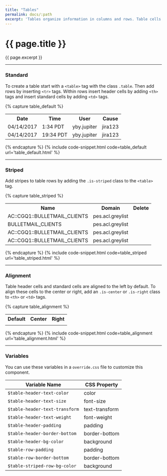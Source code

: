 ```yaml
---
title: "Tables"
permalink: docs/:path
excerpt: 'Tables organize information in columns and rows. Table cells can be aligned to the left, center, or right. Stripes can also be added to tables to differentiate between rows.'
---
```


# {{ page.title }}

{{ page.excerpt }}


***


### Standard
To create a table start with a `<table>` tag with the class `.table`. Then add rows by inserting `<tr>` tags. Within rows insert header cells by adding `<th>` tags and insert standard cells by adding `<td>` tags.

{% capture table_default %} 
<table class="table">
<tr>
<th>Date</th>
<th>Time</th>
<th>User</th>
<th>Cause</th>
</tr>
<tr>
<td>04/14/2017</td>
<td>1:34 PDT</td>
<td>yby.jupiter</td>
<td>jira123</td>
</tr>
<tr>
<td>04/14/2017</td>
<td>19:34 PDT</td>
<td>yby.jupiter</td>
<td>jira123</td>
</tr>
</table>
 {% endcapture %}
{% include code-snippet.html code=table_default url='table_default.html' %}


***


### Striped
Add stripes to table rows by adding the `.is-striped` class to the `<table>` tag.

{% capture table_striped %} 
<table class="table is-striped">
<tr>
<th>Name</th>
<th>Domain</th>
<th class="is-center">Delete</th>
</tr>
<tr>
<td><a>AC::CGQ1::BULLETMAIL_CLIENTS</a></td>
<td><a>pes.acl.greylist</a></td>
<td class="is-center"><a><span class="d-icon d-trash is-small"></span></a></td>
</tr>
<tr>
<td><a>BULLETMAIL_CLIENTS</a></td>
<td><a>pes.acl.greylist</a></td>
<td class="is-center"><a><span class="d-icon d-trash is-small"></span></a></td>
</tr>
<tr>
<td><a>AC::CGQ1::BULLETMAIL_CLIENTS</a></td>
<td><a>pes.acl.greylist</a></td>
<td class="is-center"><a><span class="d-icon d-trash is-small"></span></a></td>
</tr>
<tr>
<td><a>AC::CGQ1::BULLETMAIL_CLIENTS</a></td>
<td><a>pes.acl.greylist</a></td>
<td class="is-center"><a><i class="d-icon d-trash is-small"></i></a></td>
</tr>
</table>
 {% endcapture %}
{% include code-snippet.html code=table_striped url='table_striped.html' %}


***


### Alignment
Table header cells and standard cells are aligned to the left by default. To align these cells to the center or right, add an `.is-center` or `.is-right` class to `<th>` or `<td>` tags.

{% capture table_alignment %} 
<table class="table">
<tr>
<th>Default</th>
<th class="is-center">Center</th>
<th class="is-right">Right</th>
</tr>
<tr>
<td><span class="d-icon d-text-left"></td>
<td class="is-center"><span class="d-icon d-text-center"></td>
<td class="is-right"><span class="d-icon d-text-right"></td>
</tr>
</table>
 {% endcapture %}
{% include code-snippet.html code=table_alignment url='table_alignment.html' %}


***


### Variables
You can use these variables in a `override.css` file to customize this component.

|Variable Name|CSS Property|
| - | - |
|`$table-header-text-color` | color|
|`$table-header-text-size` | font-size|
|`$table-header-text-transform` | text-transform|
|`$table-header-text-weight` | font-weight|
|`$table-header-padding` | padding|
|`$table-header-border-bottom` | border-bottom|
|`$table-header-bg-color` | background|
|`$table-row-padding` | padding|
|`$table-row-border-bottom` | border-bottom|
|`$table-striped-row-bg-color` | background|
